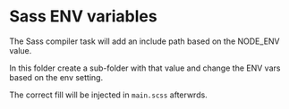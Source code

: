 # Sass ENV variables

The Sass compiler task will add an include path based on the NODE_ENV value.

In this folder create a sub-folder with that value and change the ENV vars based on the env setting.

The correct fill will be injected in `main.scss` afterwrds.
